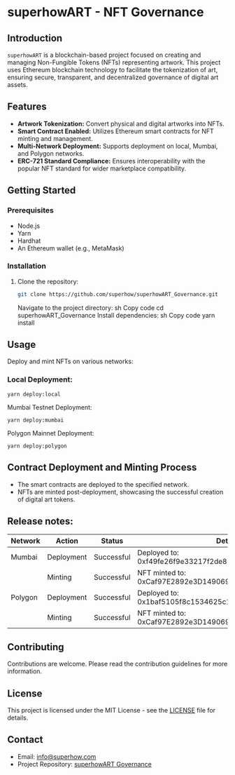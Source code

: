 # superhowART - NFT Governance

## Introduction

`superhowART` is a blockchain-based project focused on creating and managing Non-Fungible Tokens (NFTs) representing artwork. This project uses Ethereum blockchain technology to facilitate the tokenization of art, ensuring secure, transparent, and decentralized governance of digital art assets.

## Features

- **Artwork Tokenization:** Convert physical and digital artworks into NFTs.
- **Smart Contract Enabled:** Utilizes Ethereum smart contracts for NFT minting and management.
- **Multi-Network Deployment:** Supports deployment on local, Mumbai, and Polygon networks.
- **ERC-721 Standard Compliance:** Ensures interoperability with the popular NFT standard for wider marketplace compatibility.

## Getting Started

### Prerequisites

- Node.js
- Yarn
- Hardhat
- An Ethereum wallet (e.g., MetaMask)

### Installation

1. Clone the repository:

   ```sh
   git clone https://github.com/superhow/superhowART_Governance.git

   ```

   Navigate to the project directory:
   sh
   Copy code
   cd superhowART_Governance
   Install dependencies:
   sh
   Copy code
   yarn install

## Usage

Deploy and mint NFTs on various networks:

### Local Deployment:

```
yarn deploy:local
```

Mumbai Testnet Deployment:

```
yarn deploy:mumbai
```

Polygon Mainnet Deployment:

```
yarn deploy:polygon
```

## Contract Deployment and Minting Process
- The smart contracts are deployed to the specified network.
- NFTs are minted post-deployment, showcasing the successful creation of digital art tokens.

## Release notes:

| Network  | Action                    | Status                         | Details                                                      |
|----------|---------------------------|--------------------------------|--------------------------------------------------------------|
| Mumbai   | Deployment                | Successful                     | Deployed to: 0xf49fe26f9e33217f2de8393900da6162b5900e88        |
|          | Minting                   | Successful                     | NFT minted to: 0xCaf97E2892e3D1490697E5fcc77Cdc9908089f1c   |
| Polygon  | Deployment                | Successful                     | Deployed to: 0x1baf5105f8c1534625c1d8f21573adce81261590        |
|          | Minting                   | Successful                     | NFT minted to: 0xCaf97E2892e3D1490697E5fcc77Cdc9908089f1c   |



## Contributing

Contributions are welcome. Please read the contribution guidelines for more information.

## License
This project is licensed under the MIT License - see the [LICENSE](LICENSE) file for details.

## Contact
- Email: [info@superhow.com](mailto:info@superhow.com)
- Project Repository: [superhowART Governance](https://github.com/superhow/superhowART_Governance.git)
